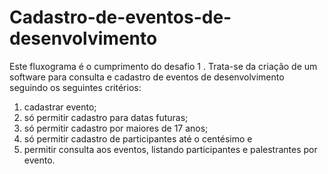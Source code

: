 # Cadastro-de-eventos-de-desenvolvimento

Este fluxograma é o cumprimento do desafio 1 . Trata-se da criação de um software para consulta e cadastro de eventos de desenvolvimento seguindo os seguintes critérios:

1. cadastrar evento;
2. só permitir cadastro para datas futuras;
3. só permitir cadastro por maiores de 17 anos;
4. só permitir cadastro de participantes até o centésimo e
5. permitir consulta aos eventos, listando participantes e palestrantes por evento.
